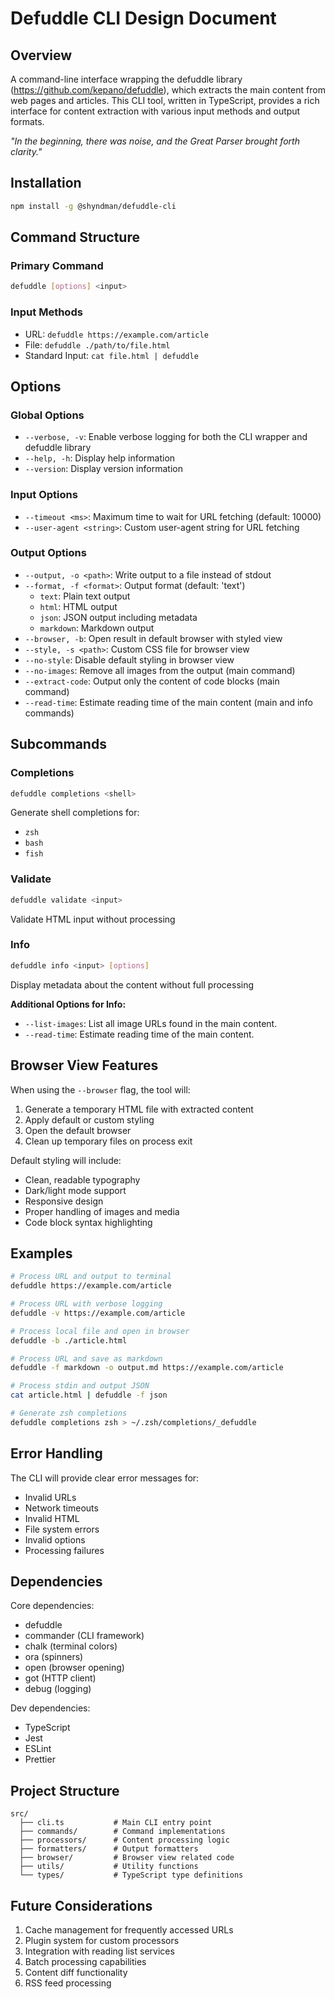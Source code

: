 # Defuddle CLI Design Document

## Overview

A command-line interface wrapping the defuddle library (https://github.com/kepano/defuddle), which extracts the main content from web pages and articles. This CLI tool, written in TypeScript, provides a rich interface for content extraction with various input methods and output formats.

*"In the beginning, there was noise, and the Great Parser brought forth clarity."*

## Installation

```bash
npm install -g @shyndman/defuddle-cli
```

## Command Structure

### Primary Command
```bash
defuddle [options] <input>
```

### Input Methods
- URL: `defuddle https://example.com/article`
- File: `defuddle ./path/to/file.html`
- Standard Input: `cat file.html | defuddle`

## Options

### Global Options
- `--verbose, -v`: Enable verbose logging for both the CLI wrapper and defuddle library
- `--help, -h`: Display help information
- `--version`: Display version information

### Input Options
- `--timeout <ms>`: Maximum time to wait for URL fetching (default: 10000)
- `--user-agent <string>`: Custom user-agent string for URL fetching

### Output Options
- `--output, -o <path>`: Write output to a file instead of stdout
- `--format, -f <format>`: Output format (default: 'text')
  - `text`: Plain text output
  - `html`: HTML output
  - `json`: JSON output including metadata
  - `markdown`: Markdown output
- `--browser, -b`: Open result in default browser with styled view
- `--style, -s <path>`: Custom CSS file for browser view
- `--no-style`: Disable default styling in browser view
- `--no-images`: Remove all images from the output (main command)
- `--extract-code`: Output only the content of code blocks (main command)
- `--read-time`: Estimate reading time of the main content (main and info commands)

## Subcommands

### Completions
```bash
defuddle completions <shell>
```
Generate shell completions for:
- `zsh`
- `bash`
- `fish`

### Validate
```bash
defuddle validate <input>
```
Validate HTML input without processing

### Info
```bash
defuddle info <input> [options]
```
Display metadata about the content without full processing

**Additional Options for Info:**
- `--list-images`: List all image URLs found in the main content.
- `--read-time`: Estimate reading time of the main content.

## Browser View Features

When using the `--browser` flag, the tool will:
1. Generate a temporary HTML file with extracted content
2. Apply default or custom styling
3. Open the default browser
4. Clean up temporary files on process exit

Default styling will include:
- Clean, readable typography
- Dark/light mode support
- Responsive design
- Proper handling of images and media
- Code block syntax highlighting

## Examples

```bash
# Process URL and output to terminal
defuddle https://example.com/article

# Process URL with verbose logging
defuddle -v https://example.com/article

# Process local file and open in browser
defuddle -b ./article.html

# Process URL and save as markdown
defuddle -f markdown -o output.md https://example.com/article

# Process stdin and output JSON
cat article.html | defuddle -f json

# Generate zsh completions
defuddle completions zsh > ~/.zsh/completions/_defuddle
```

## Error Handling

The CLI will provide clear error messages for:
- Invalid URLs
- Network timeouts
- Invalid HTML
- File system errors
- Invalid options
- Processing failures

## Dependencies

Core dependencies:
- defuddle
- commander (CLI framework)
- chalk (terminal colors)
- ora (spinners)
- open (browser opening)
- got (HTTP client)
- debug (logging)

Dev dependencies:
- TypeScript
- Jest
- ESLint
- Prettier

## Project Structure

```
src/
  ├── cli.ts           # Main CLI entry point
  ├── commands/        # Command implementations
  ├── processors/      # Content processing logic
  ├── formatters/      # Output formatters
  ├── browser/         # Browser view related code
  ├── utils/           # Utility functions
  └── types/           # TypeScript type definitions
```

## Future Considerations

1. Cache management for frequently accessed URLs
2. Plugin system for custom processors
3. Integration with reading list services
4. Batch processing capabilities
5. Content diff functionality
6. RSS feed processing

